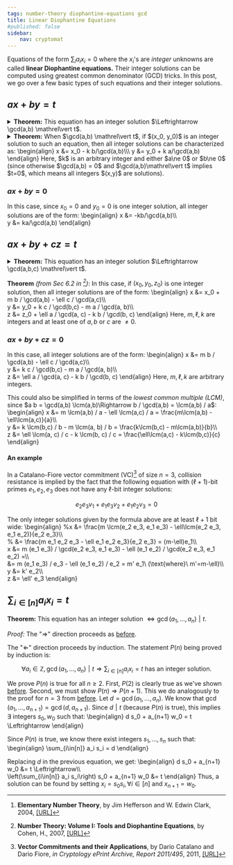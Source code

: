 ```yaml
---
tags: number-theory diophantine-equations gcd
title: Linear Diophantine Equations
#published: false
sidebar:
    nav: cryptomat
---
```


Equations of the form $\sum_i a_i x_i = 0$ where the $x_i$'s are _integer_ unknowns are called **linear Diophantine equations.**
Their integer solutions can be computed using greatest common denominator (GCD) tricks.
In this post, we go over a few basic types of such equations and their integer solutions.
<!--more-->

<p hidden>$$
\def\lcm{\ \text{lcm}}
$$</p>

## $ax+by = t$

<details>
<summary><b>Theorem:</b> This equation has an integer solution $\Leftrightarrow \gcd(a,b) \mathrel\vert t$.
</summary>
<p markdown="1" style="margin-left: .3em; border-left: .15em solid black; padding-left: .5em;">
_Proof_ ("$\Rightarrow$"): Assume an integer solution $(x_0, y_0)$ exists when $\gcd(a,b) \nmid t$.
Since $\gcd(a,b)$ divides both $a$ and $b$, it divides any linear combination of them, including $ax_0 + by_0 = t$, which implies it divides $t$.
Contradiction.
<br /><br />

_Proof_ ("$\Rightarrow$"):
If $\gcd(a,b) = 1$, then an integer solution $x_0,y_0$ can be obtained using the Extended Eucliden algorithm, which finds $(u,v)$ such that $au + bv = \gcd(a,b)$.
The solution is:
\begin{align}
    x_0 &= u\cdot t / \gcd(a,b)\\\\\
    y_0 &= v\cdot t / \gcd(a,b)
\end{align}
This is because $ax_0 + ay_0 = (au + bv) \frac{t}{\gcd(a,b)} = \gcd(a,b) \frac{t}{\gcd(a,b)} = t$.
</p>
</details>

<details>
<summary><b>Theorem:</b> When $\gcd(a,b) \mathrel\vert t$, if $(x_0, y_0)$ is an integer solution to such an equation, then all integer solutions can be characterized as:
\begin{align}
    x &= x_0 - k b/\gcd(a,b)\\\
    y &= y_0 + k a/\gcd(a,b)
\end{align}
Here, $k$ is an arbitrary integer and either $a\ne 0$ or $b\ne 0$ (since otherwise $\gcd(a,b) = 0$ and $\gcd(a,b)\mathrel\vert t$ implies $t=0$, which means all integers $(x,y)$ are solutions).
</summary>
<p markdown="1" style="margin-left: .3em; border-left: .15em solid black; padding-left: .5em;">
_Proof:_ First, one can easily verify that the proposed $(x,y)$ are indeed solutions that satisfy $ax+by=t$:
\begin{align}
    ax + by &= ax_0 + kab / \gcd(a,b) + by_0 - kab/gcd(a,b)\\\
            &= ax_0 + by_0 = t
\end{align}

The more difficult part is to argue that every solution has this form!
Assume $a\ne 0$ since the other $b\ne 0$ case is symmetric.
Assume $(x,y)$ to be an integer solution and note that, since $(x_0, y_0)$ is a solution, this means:
\begin{align}
    a(x-x_0) + b(y - y_0) &= 0\Leftrightarrow\\\
    a(x - x_0) &= b(y_0 - y)\Leftrightarrow\\\
    \frac{a}{\gcd(a,b)}(x-x_0) &= \frac{b}{\gcd(a,b)} (y_0 - y)
\end{align}
This implies $\frac{a}{\gcd(a,b)} \mathrel\vert \frac{b}{\gcd(a,b)} (y - y_0)$.
Since $\gcd(\frac{a}{\gcd(a,b)}, \frac{b}{\gcd(a,b)}) = 1$[^Heff03], this means $\frac{a}{gcd(a,b)} \mathrel\vert (y-y_0)$, which means $\exists k$ such that:
\begin{align}
    a/\gcd(a,b) \cdot k &= (y-y_0)\Leftrightarrow\\\
    y &= y_0 + k a / \gcd(a,b)
\end{align}
Next, substitute $y$ in $a(x-x_0) = b(y_0 - y)$, to get:
\begin{align}
    a(x-x_0) &= b(y_0 - y_0 - k a / \gcd(a,b))\Leftrightarrow\\\
    x - x_0 &=  (- b k a / \gcd(a,b)) / a\\\
      &= x_0 - k b / \gcd(a,b)
\end{align}
Note that since $a\ne 0$, we are allowed to divide by $a$ above.
</p>
</details>

### $ax+by = 0$

In this case, since $x_0 = 0$ and $y_0 = 0$ is one integer solution, all integer solutions are of the form:
\begin{align}
    x &= -kb/\gcd(a,b)\\\\\
    y &= ka/\gcd(a,b)
\end{align}

## $ax+by+cz = t$

<details>
<summary><b>Theorem:</b> This equation has an integer solution $\Leftrightarrow \gcd(a,b,c) \mathrel\vert t$.
</summary>
<p markdown="1" style="margin-left: .3em; border-left: .15em solid black; padding-left: .5em;">
_Proof_ ("$\Rightarrow$"):
Proceeds analogously to the $ax+by = t$ case [before](#axby--t).
<br /><br />

_Proof_ ("$\Leftarrow$"): 
We will generalize the proof from the $ax+by = t$ case [before](#axby--t).
<br /><br />

$\gcd(a,b,c) \mathrel\vert t \Rightarrow \gcd(a, \gcd(b, c)) \mathrel\vert t \Rightarrow ax + \gcd(b,c)w = t$ has an integer solution $(x_0, w_0)$.
<br /><br />

Let $\gcd(b,c) = d$.
We know $\exists (y_0, z_0)$ such that:
\begin{align}
b y_0 + c z_0 = d
\end{align}
Replacing in the previous equation, we have:
\begin{align}
    ax_0 + \gcd(b,c)w_0 &= t\Leftrightarrow\\\
    ax_0 + dw_0 &= t\Leftrightarrow\\\
    ax_0 + (b y_0 + c z_0) w_0 &= t\Leftrightarrow\\\
    ax_0 + b w_0 y_0 + c w_0 z_0 &= t
\end{align}
Thus, an integer solution is $(x_0, y_0 w_0, z_0 w_0)$.
</p>
</details>

**Theorem** _(from Sec 6.2 in [^Cohe07])_: In this case, if $(x_0, y_0, z_0)$ is one integer solution, then all integer solutions are of the form:
\begin{align}
    x &= x_0 + m b / \gcd(a,b) - \ell c / \gcd(a,c)\\\\\
    y &= y_0 + k c / \gcd(b,c) - m a / \gcd(a, b)\\\\\
    z &= z_0 + \ell a / \gcd(a, c) - k b / \gcd(b, c)
\end{align}
Here, $m,\ell,k$ are integers and at least one of $a,b$ or $c$ are $\ne 0$.

<!--
_Proof:_ It is easy to check that proposed integers $x,y,z$ are indeed valid solutions.

The more difficult part is to argue that every $(x,y,z)$ solution has this form!
Assume $a\ne 0$ since the other $b\ne 0$ case is symmetric.
Assume $(x,y,z)$ to be an integer solution and note that, since $(x_0, y_0, z_0)$ is a solution, this means:
\begin{align}
    a(x-x_0) + b(y - y_0) + c(z-z_0) &= 0\Leftrightarrow\\\\\
    a(x - x_0) &= b(y_0 - y) + c(z_0 - z)\Leftrightarrow\\\\\
\end{align}
**TODO: continue**
-->

### $ax+by+cz = 0$

In this case, all integer solutions are of the form:
\begin{align}
    x &= m b / \gcd(a,b) - \ell c / \gcd(a,c)\\\\\
    y &= k c / \gcd(b,c) - m a / \gcd(a, b)\\\\\
    z &= \ell a / \gcd(a, c) - k b / \gcd(b, c)
\end{align}
Here, $m,\ell,k$ are arbitrary integers.

<!-- TODO: proof 
    See page 10 here: https://people.math.sc.edu/howard/Classes/580f/hw5.pdf
    See https://math.stackexchange.com/questions/3325185/find-all-the-integral-solutions-to-the-equation-323x391y437z-10473/3327153#3327153
-->

This could also be simplified in terms of the _lowest common multiple (LCM)_, since $a b = \gcd(a,b) \lcm(a,b)\Rightarrow b / \gcd(a,b) = \lcm(a,b) / a$:
\begin{align}
    x &= m \lcm(a,b) / a - \ell \lcm(a,c) / a = \frac{m\lcm(a,b) - \ell\lcm(a,c)}{a}\\\\\
    y &= k \lcm(b,c) / b - m \lcm(a, b) / b = \frac{k\lcm(b,c) - m\lcm(a,b)}{b}\\\\\
    z &= \ell \lcm(a, c) / c - k \lcm(b, c) / c = \frac{\ell\lcm(a,c) - k\lcm(b,c)}{c}
\end{align}


#### An example

In a Catalano-Fiore vector commitment (VC)[^CF13e] of size $n=3$, collision resistance is implied by the fact that the following equation with $(\ell+1)$-bit primes $e_1,e_2,e_3$ does not have any $\ell$-bit integer solutions:

$$e_2 e_3 v_1 + e_1 e_3 v_2 + e_1 e_2 v_3 = 0$$

The only integer solutions given by the formula above are at least $\ell+1$ bit wide:
\begin{align}
    %x &= \frac{m   \lcm(e_2 e_3, e_1 e_3) - \ell\lcm(e_2 e_3, e_1 e_2)}{e_2 e_3}\\\\\
    %  &= \frac{m   e_1 e_2 e_3 - \ell e_1 e_2 e_3}{e_2 e_3} = (m-\ell)e_1\\\\\
    x &= m (e_1 e_3) / \gcd(e_2 e_3, e_1 e_3) - \ell (e_1 e_2) / \gcd(e_2 e_3, e_1 e_2) =\\\\\
      &= m (e_1 e_3) / e_3 - \ell (e_1 e_2) / e_2 = m' e_1\ (\text{where}\ m'=m-\ell)\\\\\
    y &= k' e_2\\\\\
    z &= \ell' e_3
\end{align}

## $\sum_{i\in[n]} a_i x_i = t$

**Theorem:** This equation has an integer solution $\Leftrightarrow \gcd(a_1, \dots, a_n) \mathrel\vert t$.

_Proof:_ The "$\Rightarrow$" direction proceeds as [before](#axbycz--t).

The "$\Leftarrow$" direction proceeds by induction.
The statement $P(n)$ being proved by induction is:

$$\forall a_i\in \mathbb{Z}, \gcd(a_1, \dots, a_n) \mathrel\vert t\Rightarrow \sum_{i\in[n]} a_i x_i = t\ \text{has an integer solution.}$$

We prove $P(n)$ is true for all $n \ge 2$.
First, $P(2)$ is clearly true as we've shown [before](#axby--t).
Second, we must show $P(n) \Rightarrow P(n + 1)$.
This we do analogously to the proof for $n=3$ from [before](#axbycz--t).
Let $d = \gcd(a_1, \dots, a_n)$.
We know that $\gcd(a_1, \dots, a_{n+1}) = \gcd(d, a_{n+1})$.
Since $d \mathrel| t$ (because $P(n)$ is true), this implies $\exists$ integers $s_0, w_0$ such that:
\begin{align}
    d s_0 + a_{n+1} w_0 = t \Leftrightarrow
\end{align}

Since $P(n)$ is true, we know there exist integers $s_1,\dots, s_n$ such that:
\begin{align}
    \sum_{i\in[n]} a_i s_i = d
\end{align}

Replacing $d$ in the previous equation, we get:
\begin{align}
    d s_0 + a_{n+1} w_0 &= t \Leftrightarrow\\\\\
    \left(\sum_{i\in[n]} a_i s_i\right) s_0 + a_{n+1} w_0 &= t
\end{align}
Thus, a solution can be found by setting $x_i = s_0 s_i,\forall i\in[n]$ and $x_{n+1} = w_0$.

[^Cohe07]: **Number Theory: Volume I: Tools and Diophantine Equations**, by Cohen, H., 2007, [[URL]](https://books.google.com/books?id=8zC8VPQV8psC)
[^CF13e]: **Vector Commitments and their Applications**, by Dario Catalano and Dario Fiore, *in Cryptology ePrint Archive, Report 2011/495*, 2011, [[URL]](https://eprint.iacr.org/2011/495)
[^Heff03]: **Elementary Number Theory**, by Jim Hefferson and W. Edwin Clark, 2004, [[URL]](http://joshua.smcvt.edu/numbertheory/book.pdf)

